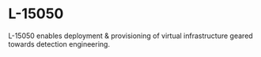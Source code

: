 # L-15050
L-15050 enables deployment &amp; provisioning of virtual infrastructure geared towards detection engineering.
